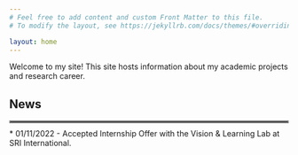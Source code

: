 ```yaml
---
# Feel free to add content and custom Front Matter to this file.
# To modify the layout, see https://jekyllrb.com/docs/themes/#overriding-theme-defaults

layout: home
---
```


Welcome to my site! This site hosts information about my academic projects and research career. 

## News
<hr style="border:2px solid gray; margin-bottom: 10.0px">
  * 01/11/2022 - Accepted Internship Offer with the Vision & Learning Lab at SRI International.

<!---
<figure>
<img src='./assets/at_airport.jpeg' alt='Picture of me at the airport' width='300' height='400' class='center'/>
<figcaption>At the airport. I am not smiling because I haven't received my baggage yet</figcaption>
</figure>
-->
